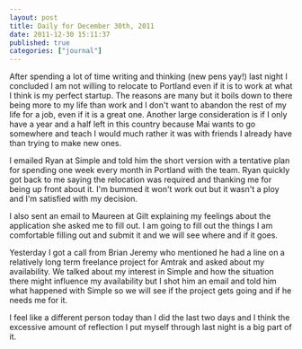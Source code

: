 ```yaml
---
layout: post
title: Daily for December 30th, 2011
date: 2011-12-30 15:11:37
published: true
categories: ["journal"]
---
```

 
After spending a lot of time writing and thinking (new pens yay!) last night I concluded I am not willing to relocate to Portland even if it is to work at what I think is my perfect startup. The reasons are many but it boils down to there being more to my life than work and I don't want to abandon the rest of my life for a job, even if it is a great one. Another large consideration is if I only have a year and a half left in this country because Mai wants to go somewhere and teach I would much rather it was with friends I already have than trying to make new ones.

I emailed Ryan at Simple and told him the short version with a tentative plan for spending one week every month in Portland with the team. Ryan quickly got back to me saying the relocation was required and thanking me for being up front about it. I'm bummed it won't work out but it wasn't a ploy and I'm satisfied with my decision.

I also sent an email to Maureen at Gilt explaining my feelings about the application she asked me to fill out. I am going to fill out the things I am comfortable filling out and submit it and we will see where and if it goes.

Yesterday I got a call from Brian Jeremy who mentioned he had a line on a relatively long term freelance project for Amtrak and asked about my availability. We talked about my interest in Simple and how the situation there might influence my availability but I shot him an email and told him what happened with Simple so we will see if the project gets going and if he needs me for it.

I feel like a different person today than I did the last two days and I think the excessive amount of reflection I put myself through last night is a big part of it.
